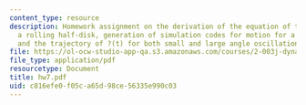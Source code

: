 ```yaml
---
content_type: resource
description: Homework assignment on the derivation of the equation of the motion for
  a rolling half-disk, generation of simulation codes for motion for a rolling half-disk,
  and the trajectory of ?(t) for both small and large angle oscillations.
file: https://ol-ocw-studio-app-qa.s3.amazonaws.com/courses/2-003j-dynamics-and-control-i-fall-2007/c816efe0f05ca65d98ce56335e990c03_hw7.pdf
file_type: application/pdf
resourcetype: Document
title: hw7.pdf
uid: c816efe0-f05c-a65d-98ce-56335e990c03
---
```

